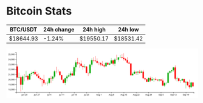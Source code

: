 # Bitcoin Stats

BTC/USDT|24h change|24h high|24h low|
|---|---|---|---|
|$18644.93|-1.24%|$19550.17|$18531.42|

<img src="./chart.svg">
